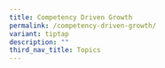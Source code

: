 ```yaml
---
title: Competency Driven Growth
permalink: /competency-driven-growth/
variant: tiptap
description: ""
third_nav_title: Topics
---
```

<p></p>